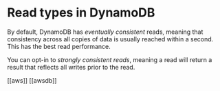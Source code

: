 # Read types in DynamoDB

By default, DynamoDB has *eventually consistent* reads, meaning that consistency across all copies of data is usually reached within a second.
This has the best read performance.

You can opt-in to *strongly consistent reads*, meaning a read will return a result that reflects all writes prior to the read.

[[aws]]
[[awsdb]]